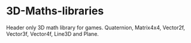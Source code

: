 # 3D-Maths-libraries
Header only 3D math library for games. Quaternion, Matrix4x4, Vector2f, Vector3f, Vector4f, Line3D and Plane.
